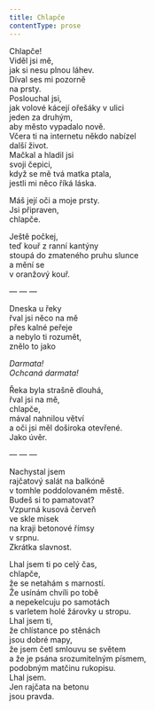 ```yaml
---
title: Chlapče
contentType: prose
---
```


<section>

Chlapče!  
Viděl jsi mě,  
jak si nesu plnou láhev.  
Díval ses mi pozorně  
na prsty.  
Poslouchal jsi,  
jak volové kácejí ořešáky v ulici  
jeden za druhým,  
aby město vypadalo nově.  
Včera ti na internetu někdo nabízel  
další život.  
Mačkal a hladil jsi  
svoji čepici,  
když se mě tvá matka ptala,  
jestli mi něco říká láska.

Máš její oči a moje prsty.  
Jsi připraven,  
chlapče.

Ještě počkej,  
teď kouř z ranní kantýny  
stoupá do zmateného pruhu slunce  
a mění se  
v oranžový kouř.

— — —

Dneska u řeky  
řval jsi něco na mě  
přes kalné peřeje  
a nebylo ti rozumět,  
znělo to jako

_Darmata!  
Ochcaná darmata!_

Řeka byla strašně dlouhá,  
řval jsi na mě,  
chlapče,  
mával nahnilou větví  
a oči jsi měl doširoka otevřené.  
Jako úvěr.

— — —

Nachystal jsem  
rajčatový salát na balkóně  
v tomhle poddolovaném městě.  
Budeš si to pamatovat?  
Vzpurná kusová červeň  
ve skle misek  
na kraji betonové římsy  
v srpnu.  
Zkrátka slavnost.

Lhal jsem ti po celý čas,  
chlapče,  
že se netahám s marností.  
Že usínám chvíli po tobě  
a nepekelcuju po samotách  
s varletem holé žárovky u stropu.  
Lhal jsem ti,  
že chlístance po stěnách  
jsou dobré mapy,  
že jsem četl smlouvu se světem  
a že je psána srozumitelným písmem,  
podobným matčinu rukopisu.  
Lhal jsem.  
Jen rajčata na betonu  
jsou pravda.

</section>
